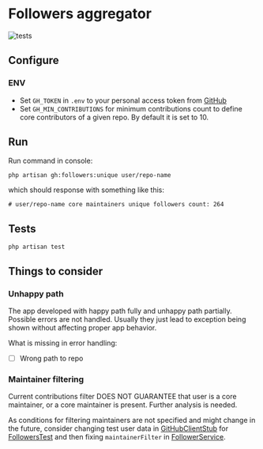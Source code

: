 # Followers aggregator

![tests](https://github.com/asahnoln/ds-test/workflows/Tests/badge.svg)

## Configure

### ENV

- Set `GH_TOKEN` in `.env` to your personal access token from [GitHub](https://github.com/settings/personal-access-tokens/new)
- Set `GH_MIN_CONTRIBUTIONS` for minimum contributions count to define core contributors of a given repo.
By default it is set to 10.

## Run

Run command in console:

```fish
php artisan gh:followers:unique user/repo-name
```

which should response with something like this:

```fish
# user/repo-name core maintainers unique followers count: 264
```

## Tests

```fish
php artisan test
```

## Things to consider

### Unhappy path

The app developed with happy path fully and unhappy path partially.
Possible errors are not handled.
Usually they just lead to exception being shown without affecting proper app behavior.

What is missing in error handling:

- [ ] Wrong path to repo

### Maintainer filtering

Current contributions filter DOES NOT GUARANTEE that user is a core maintainer,
or a core maintainer is present. Further analysis is needed.

As conditions for filtering maintainers are not specified
and might change in the future,
consider changing test user data in [GitHubClientStub](./tests/Stubs/GitHubClientStub.php)
for [FollowersTest](./tests/Feature/FollowersTest.php)
and then fixing `maintainerFilter` in [FollowerService](./app/Services/FollowerService.php).
